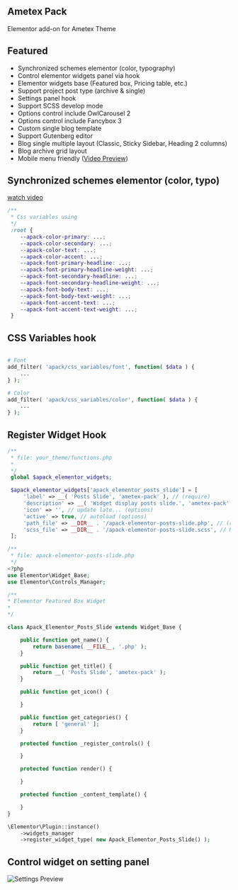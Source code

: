 ## Ametex Pack
Elementor add-on for Ametex Theme

## Featured
* Synchronized schemes elementor (color, typography)
* Control elementor widgets panel via hook
* Elementor widgets base (Featured box, Pricing table, etc.)
* Support project post type (archive & single)
* Settings panel hook
* Support SCSS develop mode
* Options control include OwlCarousel 2
* Options control include Fancybox 3
* Custom single blog template
* Support Gutenberg editor
* Blog single multiple layout (Classic, Sticky Sidebar, Heading 2 columns)
* Blog archive grid layout
* Mobile menu friendly ([Video Preview](https://d.pr/free/v/mQr4Pb))

## Synchronized schemes elementor (color, typo)
[watch video](https://d.pr/free/v/7UK6qi)
```css
/**
 * Css variables using
 */
 :root {
    --apack-color-primary: ...;
    --apack-color-secondary: ...;
    --apack-color-text: ...;
    --apack-color-accent: ...;
    --apack-font-primary-headline: ...;
    --apack-font-primary-headline-weight: ...;
    --apack-font-secondary-headline: ...;
    --apack-font-secondary-headline-weight: ...;
    --apack-font-body-text: ...;
    --apack-font-body-text-weight: ...;
    --apack-font-accent-text: ...;
    --apack-font-accent-text-weight: ...;
 }
```

## CSS Variables hook
```php

# Font
add_filter( 'apack/css_variables/font', function( $data ) {
    ...
} );

# Color
add_filter( 'apack/css_variables/color', function( $data ) {
    ...
} );
```

## Register Widget Hook
```php
/**
 * file: your_theme/functions.php
 *
 */
 global $apack_elementor_widgets;

 $apack_elementor_widgets['apack_elementor_posts_slide'] = [
     'label' => __( 'Posts Slide', 'ametex-pack' ), // (require)
     'description' => __( 'Widget display posts slide.', 'ametex-pack' ), // (options)
     'icon' => '', // update late... (options)
     'active' => true, // autoload (options)
     'path_file' => __DIR__ . '/apack-elementor-posts-slide.php', // (require)
     'scss_file' => __DIR__ . '/apack-elementor-posts-slide.scss', // Need enable develop mode on general settings (option)
 ];

/**
 * file: apack-elementor-posts-slide.php
 */
<?php
use Elementor\Widget_Base;
use Elementor\Controls_Manager;

/**
* Elementor Featured Box Widget
*
*/

class Apack_Elementor_Posts_Slide extends Widget_Base {

    public function get_name() {
        return basename( __FILE__, '.php' );
    }

    public function get_title() {
        return __( 'Posts Slide', 'ametex-pack' );
    }

    public function get_icon() {

    }

    public function get_categories() {
    	return [ 'general' ];
    }

    protected function _register_controls() {

    }

    protected function render() {

    }

    protected function _content_template() {

    }
}

\Elementor\Plugin::instance()
    ->widgets_manager
    ->register_widget_type( new Apack_Elementor_Posts_Slide() );

```

## Control widget on setting panel
![Settings Preview](https://cdn-std.droplr.net/files/acc_472041/v7xIuE)
